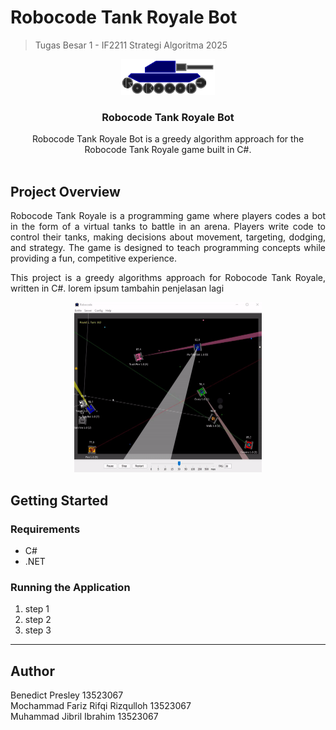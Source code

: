 # Robocode Tank Royale Bot
> Tugas Besar 1 - IF2211 Strategi Algoritma 2025
<p align="center">
    <img width="150px" src="https://github.com/BoredAngel/Tubes1_Atmint-Cabang-DoaAyahRestuIbu/blob/main/assets/robocode%20tank.svg?raw=true">
</p>
    <h3 align="center">Robocode Tank Royale Bot</h3>
<p align="center">
    Robocode Tank Royale Bot is a greedy algorithm approach for the Robocode Tank Royale game built in C#.
    <br />
    <br />
</p>

## Project Overview

<p align="justify">Robocode Tank Royale is a programming game where players codes a bot in the form of a virtual tanks to battle in an arena. Players write code to control their tanks, making decisions about movement, targeting, dodging, and strategy. The game is designed to teach programming concepts while providing a fun, competitive experience.</p>
<p align="justify">This project is a greedy algorithms approach for Robocode Tank Royale, written in C#. lorem ipsum tambahin penjelasan lagi</p>
<p align="center">
    <img width="300px" src="https://github.com/BoredAngel/Tubes1_Atmint-Cabang-DoaAyahRestuIbu/blob/main/assets/robocode%20tank%20royale.gif?raw=true">
</p>

## Getting Started

### Requirements
- C#
- .NET

### Running the Application

1. step 1 
2. step 2
3. step 3


---

## Author
Benedict Presley                    13523067 <br>
Mochammad Fariz Rifqi Rizqulloh     13523067 <br>
Muhammad Jibril Ibrahim             13523067 <br>
